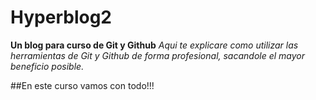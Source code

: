 # Hyperblog2
**Un blog para curso de Git y Github**
*Aqui te explicare como utilizar las herramientas de Git y Github de forma profesional, sacandole el mayor beneficio posible.*

##En este curso vamos con todo!!!

